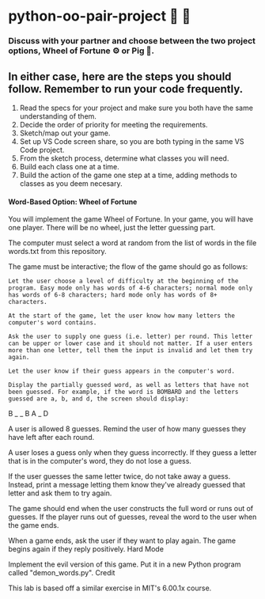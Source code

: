 # python-oo-pair-project 🐍 🙌

### Discuss with your partner and choose between the two project options, Wheel of Fortune ⚙️ or Pig 🎲.

## In either case, here are the steps you should follow. Remember to run your code frequently.
1. Read the specs for your project and make sure you both have the same understanding of them.
2. Decide the order of priority for meeting the requirements.
3. Sketch/map out your game.
4. Set up VS Code screen share, so you are both typing in the same VS Code project.
5. From the sketch process, determine what classes you will need.
6. Build each class one at a time.
7. Build the action of the game one step at a time, adding methods to classes as you deem necesary. 

#### Word-Based Option: Wheel of Fortune

You will implement the game Wheel of Fortune. In your game, you will have one player.
There will be no wheel, just the letter guessing part.

The computer must select a word at random from the list of words in the file words.txt from this repository.

The game must be interactive; the flow of the game should go as follows:

    Let the user choose a level of difficulty at the beginning of the program. Easy mode only has words of 4-6 characters; normal mode only has words of 6-8 characters; hard mode only has words of 8+ characters.

    At the start of the game, let the user know how many letters the computer's word contains.

    Ask the user to supply one guess (i.e. letter) per round. This letter can be upper or lower case and it should not matter. If a user enters more than one letter, tell them the input is invalid and let them try again.

    Let the user know if their guess appears in the computer's word.

    Display the partially guessed word, as well as letters that have not been guessed. For example, if the word is BOMBARD and the letters guessed are a, b, and d, the screen should display:

B _ _ B A _ D

A user is allowed 8 guesses. Remind the user of how many guesses they have left after each round.

A user loses a guess only when they guess incorrectly. If they guess a letter that is in the computer's word, they do not lose a guess.

If the user guesses the same letter twice, do not take away a guess. Instead, print a message letting them know they've already guessed that letter and ask them to try again.

The game should end when the user constructs the full word or runs out of guesses. If the player runs out of guesses, reveal the word to the user when the game ends.

When a game ends, ask the user if they want to play again. The game begins again if they reply positively.
Hard Mode

Implement the evil version of this game. Put it in a new Python program called "demon_words.py".
Credit

This lab is based off a similar exercise in MIT's 6.00.1x course.

